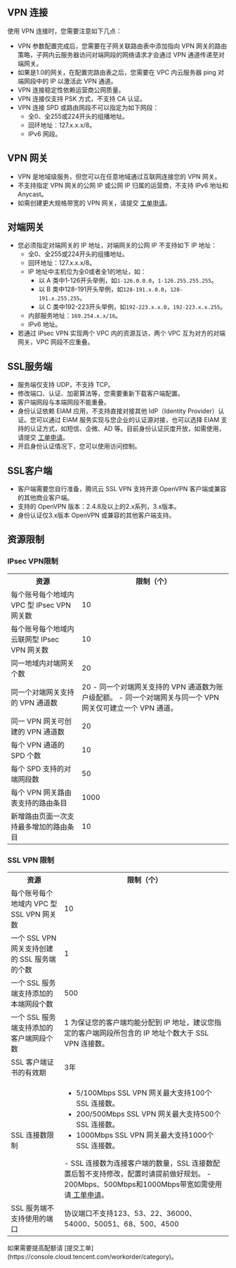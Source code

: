 ## VPN 连接
使用 VPN 连接时，您需要注意如下几点：
 - VPN 参数配置完成后，您需要在子网关联路由表中添加指向 VPN 网关的路由策略，子网内云服务器访问对端网段的网络请求才会通过 VPN 通道传递至对端网关。
 - 如果是1.0的网关，在配置完路由表之后，您需要在 VPC 内云服务器 ping 对端网段中的 IP 以激活此 VPN 通道。
 - VPN 连接稳定性依赖运营商公网质量。
 - VPN 连接仅支持 PSK 方式，不支持 CA 认证。
 - VPN 连接 SPD 或路由网段不可以指定为如下网段：
   - 全0、全255或224开头的组播地址。
   - 回环地址：127.x.x.x/8。
   - IPv6 网段。

## VPN 网关
 - VPN 是地域级服务，但您可以在任意地域通过互联网连接您的 VPN 网关。
 - 不支持指定 VPN 网关的公网 IP 或公网 IP 归属的运营商，不支持 IPv6 地址和 Anycast。
 - 如需创建更大规格带宽的 VPN 网关，请提交 [工单申请](https://console.cloud.tencent.com/workorder/category)。

## 对端网关
 - 您必须指定对端网关的 IP 地址，对端网关的公网 IP 不支持如下 IP 地址：
   - 全0、全255或224开头的组播地址。
   - 回环地址：127.x.x.x/8。
   - IP 地址中主机位为全0或者全1的地址，如：
     - 以 A 类中1-126开头举例，如`1-126.0.0.0`，`1-126.255.255.255`。
     - 以 B 类中128-191开头举例，如`128-191.x.0.0`，`128-191.x.255.255`。
     - 以 C 类中192-223开头举例，如`192-223.x.x.0`，`192-223.x.x.255`。
   - 内部服务地址：`169.254.x.x/16`。
   - IPv6 地址。
 - 若通过 IPsec VPN 实现两个 VPC 内的资源互访，两个 VPC 互为对方的对端网关，VPC 网段不应重叠。

## SSL服务端
 - 服务端仅支持 UDP，不支持 TCP。
 - 修改端口、认证、加密算法等，您需要重新下载客户端配置。
 - 客户端网段与本端网段不能重叠。
 - 身份认证依赖 EIAM 应用，不支持直接对接其他 IdP（Identity Provider）认证。您可以通过 EIAM 服务实现与您企业的认证源对接，也可以选择 EIAM 支持的认证方式，如短信、企微、AD 等。目前身份认证灰度开放，如需使用，请提交 [工单申请](https://console.cloud.tencent.com/workorder/category)。
 - 开启身份认证情况下，您可以使用访问控制。

## SSL客户端
 - 客户端需要您自行准备，腾讯云 SSL VPN 支持开源 OpenVPN 客户端或兼容的其他商业客户端。
 - 支持的 OpenVPN 版本：2.4.8及以上的2.x系列，3.x版本。
 - 身份认证仅3.x版本 OpenVPN 或兼容的其他客户端支持。

## 资源限制

### IPsec VPN限制
<table>
<tr>
<th>资源</th>
<th>限制（个）</th>
</tr>
<tr>
<td>每个账号每个地域内 VPC 型 IPsec VPN 网关数</td>
<td>10</td>
</tr>
<tr>
<td>每个账号每个地域内云联网型 IPsec VPN 网关数</td>
<td>10</td>
</tr>
<tr>
<td>同一地域内对端网关个数</td>
<td>20</td>
</tr>
<tr>
<td>同一个对端网关支持的 VPN 通道数</td>
<td>20

<dx-alert infotype="explain" title="">
- 同一个对端网关支持的 VPN 通道数为账户级配额。
- 同一个对端网关与同一个 VPN 网关仅可建立一个 VPN 通道。
</dx-alert>
</td>
</tr>
<tr>
<td>同一 VPN 网关可创建的 VPN 通道数</td>
<td>20</td>
</tr>
<tr>
<td>每个 VPN 通道的 SPD 个数</td>
<td>10</td>
</tr>
<tr>
<td>每个 SPD 支持的对端网段数</td>
<td>50</td>
</tr>
<tr>
<td>每个 VPN 网关路由表支持的路由条目</td>
<td>1000</td>
</tr>
<tr>
<td>新增路由页面一次支持最多增加的路由条目</td>
<td>10</td>
</tr>
</table>

### SSL VPN 限制
<table>
<tr>
<th>资源</th>
<th>限制（个）</th>
</tr>
<tr>
<td>每个账号每个地域内 VPC 型 SSL VPN 网关数</td>
<td>10</td>
</tr>
<tr>
<td>一个 SSL VPN 网关支持创建的 SSL 服务端的个数</td>
<td>1</td>
</tr>
<tr>
<td>一个 SSL 服务端支持添加的本端网段个数</td>
<td>500</td>
</tr>
<tr>
<td>一个 SSL 服务端支持添加的客户端网段个数</td>
<td>1
<dx-alert infotype="explain" title="">
为保证您的客户端均能分配到 IP 地址，建议您指定的客户端网段所包含的 IP 地址个数大于 SSL VPN 连接数。
</dx-alert>
</td>
</tr>
<tr>
<td>SSL 客户端证书的有效期</td>
<td>3年</td>
</tr>
<tr>
<td>SSL 连接数限制</td>
<td><ul><li>5/100Mbps SSL VPN 网关最大支持100个 SSL 连接数。</li><li>200/500Mbps SSL VPN 网关最大支持500个 SSL 连接数。</li><li>1000Mbps SSL VPN 网关最大支持1000个 SSL 连接数。</li></ul>
<dx-alert infotype="explain" title="">
- SSL 连接数为连接客户端的数量，SSL 连接数配置后暂不支持修改，配置时请提前做好规划。
- 200Mbps、500Mbps和1000Mbps带宽如需使用请<a href="https://console.cloud.tencent.com/workorder/category" > 工单申请</a>。
</dx-alert>
</td>
</tr>
<tr>
<td>SSL 服务端不支持使用的端口</td>
<td>协议端口不支持123、53、22、36000、54000、50051、68、500、4500</td>
</tr>
</table>
<dx-alert infotype="explain" title="">
如果需要提高配额请 [提交工单](https://console.cloud.tencent.com/workorder/category)。
</dx-alert>
